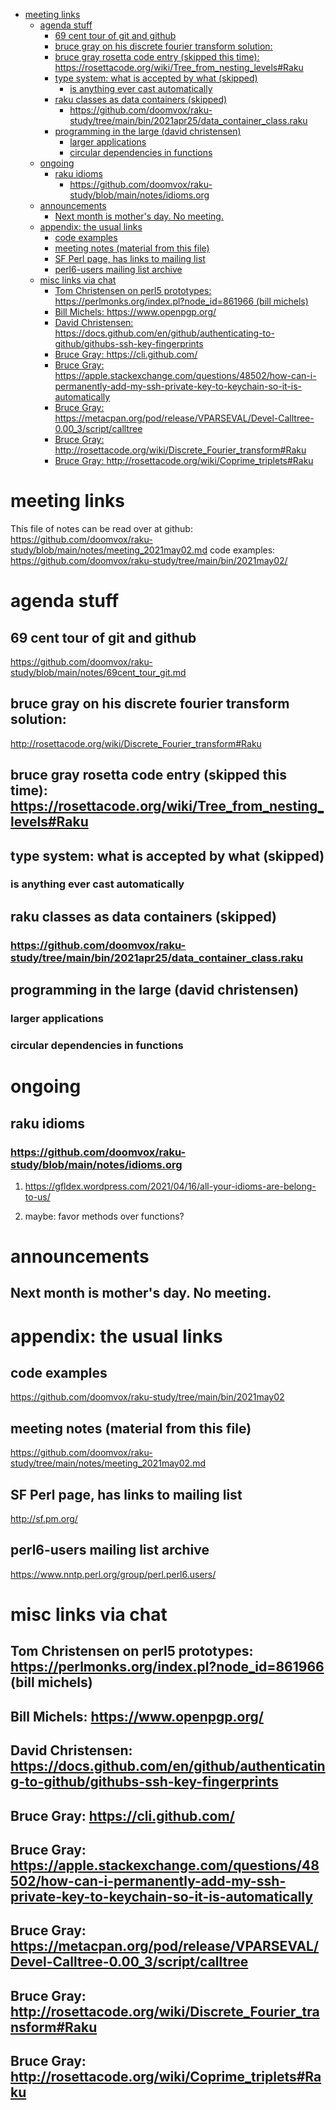 - [meeting links](#org540564d)
  - [agenda stuff](#orgb7f4e4f)
    - [69 cent tour of git and github](#orgb5a1600)
    - [bruce gray on his discrete fourier transform solution:](#orgc480319)
    - [bruce gray rosetta code entry (skipped this time): <https://rosettacode.org/wiki/Tree_from_nesting_levels#Raku>](#org4aeb7a5)
    - [type system: what is accepted by what  (skipped)](#orge973bf7)
      - [is anything ever cast automatically](#org17a3191)
    - [raku classes as data containers (skipped)](#orgfd85b61)
      - [<https://github.com/doomvox/raku-study/tree/main/bin/2021apr25/data_container_class.raku>](#orgad43f26)
    - [programming in the large (david christensen)](#org3dd8efc)
      - [larger applications](#org315fdf0)
      - [circular dependencies in functions](#org6e05347)
  - [ongoing](#orgca6207e)
    - [raku idioms](#org80152c6)
      - [<https://github.com/doomvox/raku-study/blob/main/notes/idioms.org>](#orge78005b)
  - [announcements](#org5739a11)
    - [Next month is mother's day.  No meeting.](#org75b62a8)
  - [appendix: the usual links](#org52bcb75)
    - [code examples](#org3a7c31c)
    - [meeting notes (material from this file)](#org5999fb6)
    - [SF Perl page, has links to mailing list](#orgd342968)
    - [perl6-users mailing list archive](#org66637cc)
  - [misc links via chat](#orgb1070b9)
    - [Tom Christensen on perl5 prototypes: <https://perlmonks.org/index.pl?node_id=861966> (bill michels)](#orgeb2164a)
    - [Bill Michels: <https://www.openpgp.org/>](#orgbccfe47)
    - [David Christensen: <https://docs.github.com/en/github/authenticating-to-github/githubs-ssh-key-fingerprints>](#org223be09)
    - [Bruce Gray: <https://cli.github.com/>](#org2275940)
    - [Bruce Gray: <https://apple.stackexchange.com/questions/48502/how-can-i-permanently-add-my-ssh-private-key-to-keychain-so-it-is-automatically>](#org05f4bb5)
    - [Bruce Gray: <https://metacpan.org/pod/release/VPARSEVAL/Devel-Calltree-0.00_3/script/calltree>](#org6cadebf)
    - [Bruce Gray: <http://rosettacode.org/wiki/Discrete_Fourier_transform#Raku>](#org19d98ec)
    - [Bruce Gray: <http://rosettacode.org/wiki/Coprime_triplets#Raku>](#orgf359b98)


<a id="org540564d"></a>

# meeting links

This file of notes can be read over at github: <https://github.com/doomvox/raku-study/blob/main/notes/meeting_2021may02.md> code examples: <https://github.com/doomvox/raku-study/tree/main/bin/2021may02/>


<a id="orgb7f4e4f"></a>

# agenda stuff


<a id="orgb5a1600"></a>

## 69 cent tour of git and github

<https://github.com/doomvox/raku-study/blob/main/notes/69cent_tour_git.md>


<a id="orgc480319"></a>

## bruce gray on his discrete fourier transform solution:

<http://rosettacode.org/wiki/Discrete_Fourier_transform#Raku>


<a id="org4aeb7a5"></a>

## bruce gray rosetta code entry (skipped this time): <https://rosettacode.org/wiki/Tree_from_nesting_levels#Raku>


<a id="orge973bf7"></a>

## type system: what is accepted by what  (skipped)


<a id="org17a3191"></a>

### is anything ever cast automatically


<a id="orgfd85b61"></a>

## raku classes as data containers (skipped)


<a id="orgad43f26"></a>

### <https://github.com/doomvox/raku-study/tree/main/bin/2021apr25/data_container_class.raku>


<a id="org3dd8efc"></a>

## programming in the large (david christensen)


<a id="org315fdf0"></a>

### larger applications


<a id="org6e05347"></a>

### circular dependencies in functions


<a id="orgca6207e"></a>

# ongoing


<a id="org80152c6"></a>

## raku idioms


<a id="orge78005b"></a>

### <https://github.com/doomvox/raku-study/blob/main/notes/idioms.org>

1.  <https://gfldex.wordpress.com/2021/04/16/all-your-idioms-are-belong-to-us/>

2.  maybe: favor methods over functions?


<a id="org5739a11"></a>

# announcements


<a id="org75b62a8"></a>

## Next month is mother's day.  No meeting.


<a id="org52bcb75"></a>

# appendix: the usual links


<a id="org3a7c31c"></a>

## code examples

<https://github.com/doomvox/raku-study/tree/main/bin/2021may02>


<a id="org5999fb6"></a>

## meeting notes (material from this file)

<https://github.com/doomvox/raku-study/tree/main/notes/meeting_2021may02.md>


<a id="orgd342968"></a>

## SF Perl page, has links to mailing list

<http://sf.pm.org/>


<a id="org66637cc"></a>

## perl6-users mailing list archive

<https://www.nntp.perl.org/group/perl.perl6.users/>


<a id="orgb1070b9"></a>

# misc links via chat


<a id="orgeb2164a"></a>

## Tom Christensen on perl5 prototypes: <https://perlmonks.org/index.pl?node_id=861966> (bill michels)


<a id="orgbccfe47"></a>

## Bill Michels: <https://www.openpgp.org/>


<a id="org223be09"></a>

## David Christensen: <https://docs.github.com/en/github/authenticating-to-github/githubs-ssh-key-fingerprints>


<a id="org2275940"></a>

## Bruce Gray: <https://cli.github.com/>


<a id="org05f4bb5"></a>

## Bruce Gray: <https://apple.stackexchange.com/questions/48502/how-can-i-permanently-add-my-ssh-private-key-to-keychain-so-it-is-automatically>


<a id="org6cadebf"></a>

## Bruce Gray: <https://metacpan.org/pod/release/VPARSEVAL/Devel-Calltree-0.00_3/script/calltree>


<a id="org19d98ec"></a>

## Bruce Gray: <http://rosettacode.org/wiki/Discrete_Fourier_transform#Raku>


<a id="orgf359b98"></a>

## Bruce Gray: <http://rosettacode.org/wiki/Coprime_triplets#Raku>
